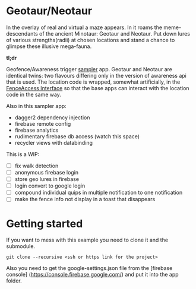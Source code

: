 # Geotaur/Neotaur

In the overlay of real and virtual a maze appears. In it roams the meme-descendants of the ancient Minotaur: Geotaur and Neotaur. Put down lures of various strengths(radii) at chosen locations and stand a chance to glimpse these illusive mega-fauna.

**tl;dr**

Geofence/Awareness trigger [sampler](https://en.wikipedia.org/wiki/Sampler_(needlework)) app. Geotaur and Neotaur are identical twins: two flavours differing only in the version of awareness api that is used. The location code is wrapped, somewhat artificially, in the [FenceAccess Interface](https://github.com/maiatoday/Geotaur/blob/master/app/src/main/java/net/maiatoday/geotaur/location/FenceAccess.java) so that the base apps can interact with the location code in the same way.

Also in this sampler app:

* dagger2 dependency injection
* firebase remote config
* firebase analytics
* rudimentary firebase db access (watch this space)
* recycler views with databinding

This is a WIP:
-[ ] fix walk detection
-[ ] anonymous firebase login
-[ ] store geo lures in firebase
-[ ] login convert to google login
-[ ] compound individual quips in multiple notification to one notification
-[ ] make the fence info not display in a toast that disappears

# Getting started
If you want to mess with this example you need to clone it and the submodule.
```
git clone --recursive <ssh or https link for the project>
```
Also you need to get the google-settings.json file from the [firebase console] (https://console.firebase.google.com/) and put it into the app folder.